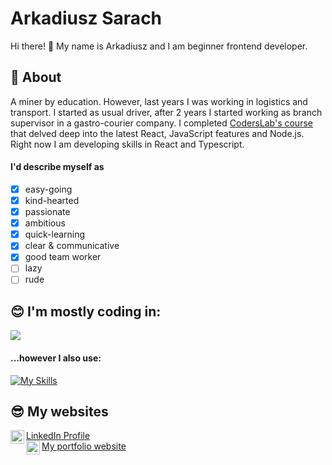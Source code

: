 # Arkadiusz Sarach 

Hi there! :handshake:
My name is Arkadiusz and I am beginner frontend developer.

##  :wave:  About
A miner by education. However, last years I was working in logistics and transport. I started as usual driver, after 2 years I started working as branch supervisor in a gastro-courier company. I completed [CodersLab's course](https://coderslab.pl/pl/javascript-developer-react)  that delved deep into the latest React, JavaScript features and Node.js. Right now I am developing skills in React and Typescript.


#### I'd describe myself as
- [x] easy-going
- [x] kind-hearted
- [x] passionate
- [x] ambitious
- [x] quick-learning
- [x] clear & communicative
- [x] good team worker
- [ ] lazy
- [ ] rude

## :blush: I'm mostly coding in: 
<img src="https://github-readme-stats.vercel.app/api/top-langs?username=ajek1993&layout=compact"/>

#### ...however I also use:

[![My Skills](https://skillicons.dev/icons?i=html,css,sass,js,ts,react,nextjs,nodejs,firebase,npm,materialui,postman,babel,webpack,vercel,git,vscode&perline=10)](https://skillicons.dev)

## :sunglasses: My websites

[LinkedIn Profile<img align="left" alt="Arkadiusz Sarach LinkedIn" width="22px" src="https://cdn.jsdelivr.net/npm/simple-icons@v3/icons/linkedin.svg" />](https://www.linkedin.com/in/arkadiusz-sarach/)<br />
[ My portfolio website<img align="left" alt="Arkadiusz Sarach Website" width="22px" src="https://skillicons.dev/icons?i=vercel" />](https://my-portoflio-mu.vercel.app/)


